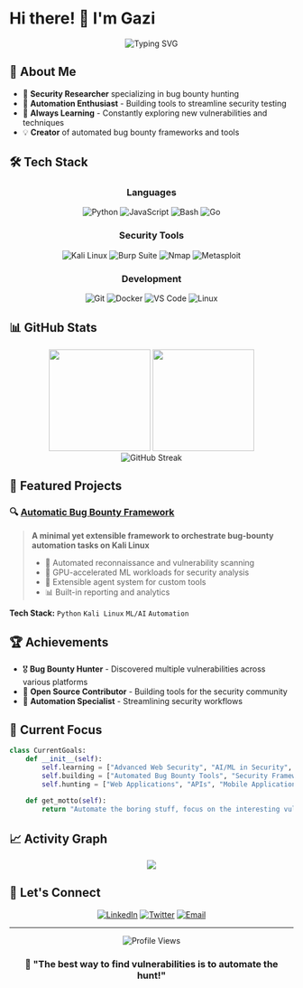 # Hi there! 👋 I'm Gazi

<div align="center">
  <img src="https://readme-typing-svg.herokuapp.com?font=Fira+Code&pause=1000&color=00F7FF&center=true&vCenter=true&width=435&lines=Bug+Bounty+Hunter;Security+Researcher;Automation+Enthusiast;Always+Learning+New+Things!" alt="Typing SVG" />
</div>

## 🚀 About Me

- 🔐 **Security Researcher** specializing in bug bounty hunting
- 🤖 **Automation Enthusiast** - Building tools to streamline security testing
- 🧠 **Always Learning** - Constantly exploring new vulnerabilities and techniques
- 💡 **Creator** of automated bug bounty frameworks and tools

## 🛠️ Tech Stack

<div align="center">
  
### Languages
![Python](https://img.shields.io/badge/-Python-3776AB?style=flat-square&logo=python&logoColor=white)
![JavaScript](https://img.shields.io/badge/-JavaScript-F7DF1E?style=flat-square&logo=javascript&logoColor=black)
![Bash](https://img.shields.io/badge/-Bash-4EAA25?style=flat-square&logo=gnubash&logoColor=white)
![Go](https://img.shields.io/badge/-Go-00ADD8?style=flat-square&logo=go&logoColor=white)

### Security Tools
![Kali Linux](https://img.shields.io/badge/-Kali%20Linux-557C94?style=flat-square&logo=kalilinux&logoColor=white)
![Burp Suite](https://img.shields.io/badge/-Burp%20Suite-FF6633?style=flat-square&logo=burpsuite&logoColor=white)
![Nmap](https://img.shields.io/badge/-Nmap-4682B4?style=flat-square&logo=nmap&logoColor=white)
![Metasploit](https://img.shields.io/badge/-Metasploit-2596CD?style=flat-square&logo=metasploit&logoColor=white)

### Development
![Git](https://img.shields.io/badge/-Git-F05032?style=flat-square&logo=git&logoColor=white)
![Docker](https://img.shields.io/badge/-Docker-2496ED?style=flat-square&logo=docker&logoColor=white)
![VS Code](https://img.shields.io/badge/-VS%20Code-007ACC?style=flat-square&logo=visualstudiocode&logoColor=white)
![Linux](https://img.shields.io/badge/-Linux-FCC624?style=flat-square&logo=linux&logoColor=black)

</div>

## 📊 GitHub Stats

<div align="center">
  <img height="180em" src="https://github-readme-stats.vercel.app/api?username=devloper-gazi&show_icons=true&theme=tokyonight&include_all_commits=true&count_private=true"/>
  <img height="180em" src="https://github-readme-stats.vercel.app/api/top-langs/?username=devloper-gazi&layout=compact&theme=tokyonight"/>
</div>

<div align="center">
  <img src="https://github-readme-streak-stats.herokuapp.com/?user=devloper-gazi&theme=tokyonight" alt="GitHub Streak"/>
</div>

## 🎯 Featured Projects

### 🔍 [Automatic Bug Bounty Framework](https://github.com/devloper-gazi/Automatic-Bug-Bounty-main)
> **A minimal yet extensible framework to orchestrate bug-bounty automation tasks on Kali Linux**
> 
> - 🎯 Automated reconnaissance and vulnerability scanning
> - 🚀 GPU-accelerated ML workloads for security analysis
> - 🔧 Extensible agent system for custom tools
> - 📊 Built-in reporting and analytics

**Tech Stack:** `Python` `Kali Linux` `ML/AI` `Automation`

## 🏆 Achievements

- 🎖️ **Bug Bounty Hunter** - Discovered multiple vulnerabilities across various platforms
- 🔧 **Open Source Contributor** - Building tools for the security community
- 🚀 **Automation Specialist** - Streamlining security workflows

## 🌟 Current Focus

```python
class CurrentGoals:
    def __init__(self):
        self.learning = ["Advanced Web Security", "AI/ML in Security", "Cloud Security"]
        self.building = ["Automated Bug Bounty Tools", "Security Frameworks"]
        self.hunting = ["Web Applications", "APIs", "Mobile Applications"]
    
    def get_motto(self):
        return "Automate the boring stuff, focus on the interesting vulnerabilities! 🔍"
```

## 📈 Activity Graph

<div align="center">
  <img src="https://github-readme-activity-graph.vercel.app/graph?username=devloper-gazi&theme=tokyo-night&hide_border=true" />
</div>

## 🤝 Let's Connect

<div align="center">
  
[![LinkedIn](https://img.shields.io/badge/-LinkedIn-0077B5?style=for-the-badge&logo=linkedin&logoColor=white)](https://linkedin.com/in/your-profile)
[![Twitter](https://img.shields.io/badge/-Twitter-1DA1F2?style=for-the-badge&logo=twitter&logoColor=white)](https://twitter.com/your-handle)
[![Email](https://img.shields.io/badge/-Email-D14836?style=for-the-badge&logo=gmail&logoColor=white)](mailto:your-email@example.com)

</div>

---

<div align="center">
  <img src="https://komarev.com/ghpvc/?username=devloper-gazi&color=blueviolet&style=flat-square&label=Profile+Views" alt="Profile Views" />
</div>

<div align="center">
  
### 💫 "The best way to find vulnerabilities is to automate the hunt!"

</div>
